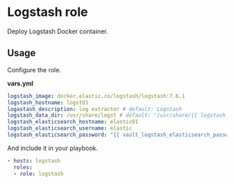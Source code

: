 # Logstash role

Deploy Logstash Docker container.

## Usage

Configure the role.

**vars.yml**

```yml
logstash_image: docker.elastic.co/logstash/logstash:7.6.1
logstash_hostname: logst01
logastash_description: log extractor # default: Logstash
logstash_data_dir: /usr/share/logst # default: "/usr/share/{{ logstash_hostname }}"
logstash_elasticsearch_hostname: elastic01
logstash_elasticsearch_username: elastic
logstash_elasticsearch_password: "{{ vault_logstash_elasticsearch_password }}"
```

And include it in your playbook.

```yml
- hosts: logstash
  roles:
  - role: logstash
```
